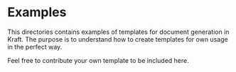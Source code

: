# Examples

This directories contains examples of templates for document generation
in Kraft. The purpose is to understand how to create templates for own
usage in the perfect way.

Feel free to contribute your own template to be included here.

